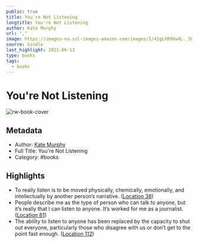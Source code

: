 ```yaml
---
public: true
title: You're Not Listening
longtitle: You're Not Listening
author: Kate Murphy
url: ","
image: https://images-na.ssl-images-amazon.com/images/I/41gLX09Uw4L._SL200_.jpg
source: kindle
last_highlight: 2021-06-13
type: books
tags:
  - books
---
```

# You're Not Listening

![rw-book-cover](https://images-na.ssl-images-amazon.com/images/I/41gLX09Uw4L._SL200_.jpg)

## Metadata
- Author: [Kate Murphy](Kate%20Murphy.md)
- Full Title: You're Not Listening
- Category: #books

## Highlights
- To really listen is to be moved physically, chemically, emotionally, and intellectually by another person’s narrative. ([Location 38](https://readwise.io/to_kindle?action=open&asin=B07RYGHKND&location=38))
- People describe me as the type of person who can talk to anyone, but it’s really that I can listen to anyone. It’s worked for me as a journalist. ([Location 81](https://readwise.io/to_kindle?action=open&asin=B07RYGHKND&location=81))
- The ability to listen to anyone has been replaced by the capacity to shut out everyone, particularly those who disagree with us or don’t get to the point fast enough. ([Location 112](https://readwise.io/to_kindle?action=open&asin=B07RYGHKND&location=112))
